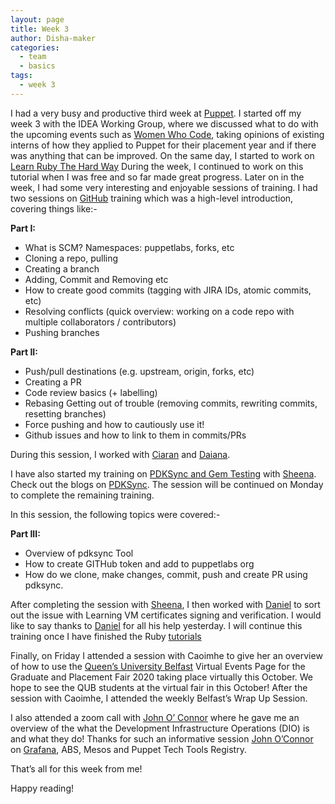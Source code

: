 ```yaml
---
layout: page
title: Week 3
author: Disha-maker
categories:
  - team
  - basics
tags:
  - week 3
---
```


I had a very busy and productive third week at [Puppet](https://puppet.com/).
I started off my week 3 with the IDEA Working Group, where we discussed what to do with the upcoming events such as [Women Who Code](https://www.womenwhocode.com/), taking opinions of existing interns of how they applied to Puppet for their placement year and if there was anything that can be improved.
On the same day, I started to work on [Learn Ruby The Hard Way](https://learnrubythehardway.org/book/)
During the week, I continued to work on this tutorial when I was free and so far made great progress. Later on in the week, I had some very interesting and enjoyable sessions of training.
I had two sessions on [GitHub](https://github.com/) training which was a high-level introduction, covering things like:-

**Part I:**
-   What is SCM? Namespaces: puppetlabs, forks, etc
-   Cloning a repo, pulling
-   Creating a branch
-   Adding, Commit and Removing etc
-   How to create good commits (tagging with JIRA IDs, atomic commits, etc)
-   Resolving conflicts (quick overview: working on a code repo with multiple collaborators / contributors)
-   Pushing branches

**Part II:**
-   Push/pull destinations (e.g. upstream, origin, forks, etc)
-   Creating a PR
-   Code review basics (+ labelling)
-   Rebasing Getting out of trouble (removing commits, rewriting commits, resetting branches)
-   Force pushing and how to cautiously use it!
-   Github issues and how to link to them in commits/PRs

During this session, I worked with [Ciaran](https://github.com/sanfrancrisko) and [Daiana](https://github.com/daianamezdrea).

I have also started my training on [PDKSync and Gem Testing](https://github.com/puppetlabs/pdksync) with [Sheena](https://github.com/sheenaajay). Check out the blogs on [PDKSync](https://puppet.com/blog/walkthrough-pdksync/).
The session will be continued on Monday to complete the remaining training.

In this session, the following topics were covered:-

**Part III:**
-   Overview of pdksync Tool
-   How to create GITHub token and add to puppetlabs org
-   How do we clone, make changes, commit, push and create PR using pdksync.

After completing the session with [Sheena](https://github.com/sheenaajay), I then worked with [Daniel](https://github.com/carabasdaniel) to sort out the issue with Learning VM certificates signing and verification.
I would like to say thanks to [Daniel](https://github.com/carabasdaniel) for all his help yesterday.
I will continue this training once I have finished the Ruby [tutorials](https://learnrubythehardway.org/book/)

Finally, on Friday I attended a session with Caoimhe to give her an overview of how to use the [Queen’s University Belfast](https://virtualcareersfairs.qub.ac.uk/events) Virtual Events Page for the Graduate and Placement Fair 2020 taking place virtually this October. We hope to see the QUB students at the virtual fair in this October!
After the session with Caoimhe, I attended the weekly Belfast’s Wrap Up Session.

I also attended a zoom call with [John O’ Connor](https://github.com/jcoconnor) where he gave me an overview of the what the Development Infrastructure Operations (DIO) is and what they do!
Thanks for such an informative session [John O’Connor](https://github.com/jcoconnor) on [Grafana](https://puppet.grafana.net/login), ABS, Mesos and Puppet Tech Tools Registry.

That’s all for this week from me!

Happy reading!